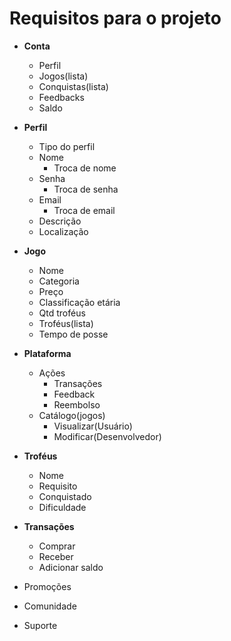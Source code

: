 # Requisitos para o projeto

- **Conta**
    * Perfil
    * Jogos(lista)
    * Conquistas(lista)
    * Feedbacks
    * Saldo
- **Perfil**
    * Tipo do perfil
    * Nome
        * Troca de nome
    * Senha
        * Troca de senha
    * Email
        * Troca de email
    * Descrição
    * Localização
- **Jogo**
    * Nome
    * Categoria
    * Preço
    * Classificação etária
    * Qtd troféus
    * Troféus(lista)
    * Tempo de posse
- **Plataforma** 
    * Ações
        * Transações
        * Feedback
        * Reembolso
    * Catálogo(jogos)
        * Visualizar(Usuário)
        * Modificar(Desenvolvedor)
- **Troféus**
    * Nome
    * Requisito
    * Conquistado
    * Dificuldade
- **Transações**
    * Comprar
    * Receber
    * Adicionar saldo

- Promoções
- Comunidade
- Suporte
